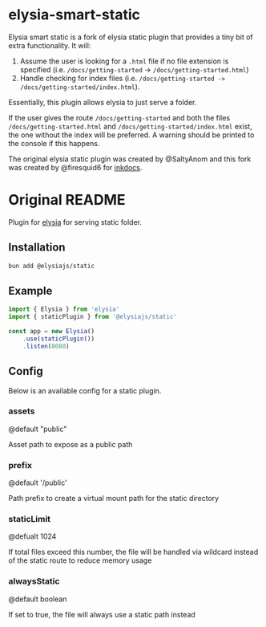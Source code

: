 # elysia-smart-static
Elysia smart static is a fork of elysia static plugin that provides a tiny bit of extra functionality. It will:

1. Assume the user is looking for a `.html` file if no file extension is specified (i.e. `/docs/getting-started` -> `/docs/getting-started.html`)
2. Handle checking for index files (i.e. `/docs/getting-started -> /docs/getting-started/index.html`).

Essentially, this plugin allows elysia to just serve a folder.

If the user gives the route `/docs/getting-started` and both the files `/docs/getting-started.html` and `/docs/getting-started/index.html` exist, the one without the index will be preferred. A warning should be printed to the console if this happens.

The original elysia static plugin was created by @SaltyAnom and this fork was created by @firesquid6 for [inkdocs](https://github.com/firesquid6/inkdocs).


# Original README
Plugin for [elysia](https://github.com/saltyaom/elysia) for serving static folder.

## Installation
```bash
bun add @elysiajs/static
```

## Example
```typescript
import { Elysia } from 'elysia'
import { staticPlugin } from '@elysiajs/static'

const app = new Elysia()
    .use(staticPlugin())
    .listen(8080)
```

## Config
Below is an available config for a static plugin.

### assets
@default "public"

Asset path to expose as a public path

### prefix
@default '/public'

Path prefix to create a virtual mount path for the static directory

### staticLimit
@defualt 1024

If total files exceed this number, the file will be handled via wildcard instead of the static route to reduce memory usage

### alwaysStatic
@default boolean

If set to true, the file will always use a static path instead
